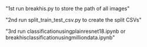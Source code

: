 "1st run breakhis.py to store the path of all images"

"2nd run split_train_test_csv.py to create the split CSVs"

"3rd run classificationusingplainresnet18.ipynb or breakhisclassificationusingmilliondata.ipynb"
